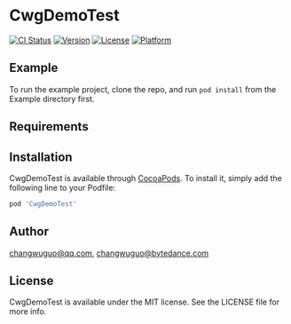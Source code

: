 # CwgDemoTest

[![CI Status](https://img.shields.io/travis/changwuguo@qq.com/CwgDemoTest.svg?style=flat)](https://travis-ci.org/changwuguo@qq.com/CwgDemoTest)
[![Version](https://img.shields.io/cocoapods/v/CwgDemoTest.svg?style=flat)](https://cocoapods.org/pods/CwgDemoTest)
[![License](https://img.shields.io/cocoapods/l/CwgDemoTest.svg?style=flat)](https://cocoapods.org/pods/CwgDemoTest)
[![Platform](https://img.shields.io/cocoapods/p/CwgDemoTest.svg?style=flat)](https://cocoapods.org/pods/CwgDemoTest)

## Example

To run the example project, clone the repo, and run `pod install` from the Example directory first.

## Requirements

## Installation

CwgDemoTest is available through [CocoaPods](https://cocoapods.org). To install
it, simply add the following line to your Podfile:

```ruby
pod 'CwgDemoTest'
```

## Author

changwuguo@qq.com, changwuguo@bytedance.com

## License

CwgDemoTest is available under the MIT license. See the LICENSE file for more info.

